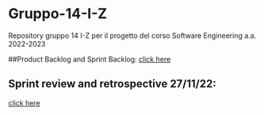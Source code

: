 # Gruppo-14-I-Z
Repository gruppo 14 I-Z per il progetto del corso Software Engineering a.a. 2022-2023

##Product Backlog and Sprint Backlog:
[click here](https://docs.google.com/spreadsheets/d/11ZBcAtNRSjyP-nNcc7zK4zQXnO_cEc4_2x5hiZ_xE7A/edit?usp=sharing)

## Sprint review and retrospective 27/11/22:
[click here](https://unisalerno-my.sharepoint.com/:w:/g/personal/a_zito32_studenti_unisa_it/ER2sjD77imFJrLFcjiQIkScBHf0pKwj1tfsoeM2kJZMJcw?e=mwXMj3)
